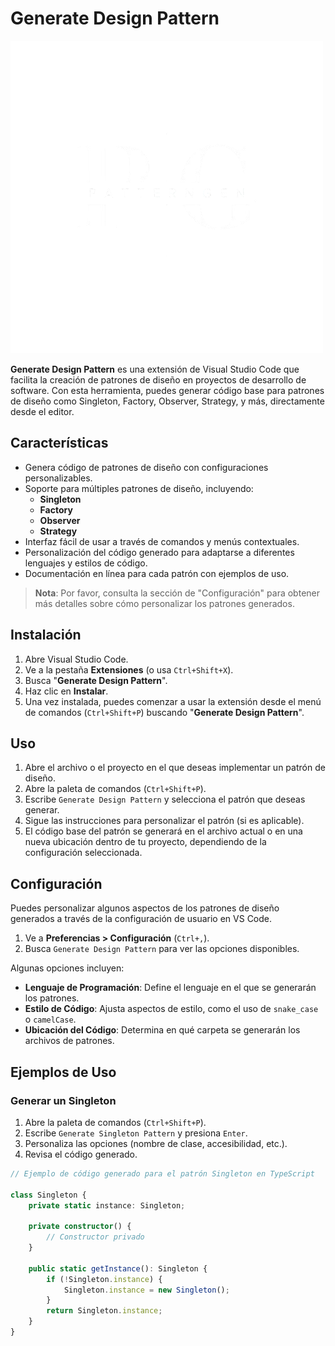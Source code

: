 # Generate Design Pattern

![Generate Design Pattern Logo](./src/images/logo.png)

**Generate Design Pattern** es una extensión de Visual Studio Code que facilita la creación de patrones de diseño en proyectos de desarrollo de software. Con esta herramienta, puedes generar código base para patrones de diseño como Singleton, Factory, Observer, Strategy, y más, directamente desde el editor.

## Características

- Genera código de patrones de diseño con configuraciones personalizables.
- Soporte para múltiples patrones de diseño, incluyendo:
  - **Singleton**
  - **Factory**
  - **Observer**
  - **Strategy**
- Interfaz fácil de usar a través de comandos y menús contextuales.
- Personalización del código generado para adaptarse a diferentes lenguajes y estilos de código.
- Documentación en línea para cada patrón con ejemplos de uso.

> **Nota**: Por favor, consulta la sección de "Configuración" para obtener más detalles sobre cómo personalizar los patrones generados.

## Instalación

1. Abre Visual Studio Code.
2. Ve a la pestaña **Extensiones** (o usa `Ctrl+Shift+X`).
3. Busca "**Generate Design Pattern**".
4. Haz clic en **Instalar**.
5. Una vez instalada, puedes comenzar a usar la extensión desde el menú de comandos (`Ctrl+Shift+P`) buscando "**Generate Design Pattern**".

## Uso

1. Abre el archivo o el proyecto en el que deseas implementar un patrón de diseño.
2. Abre la paleta de comandos (`Ctrl+Shift+P`).
3. Escribe `Generate Design Pattern` y selecciona el patrón que deseas generar.
4. Sigue las instrucciones para personalizar el patrón (si es aplicable).
5. El código base del patrón se generará en el archivo actual o en una nueva ubicación dentro de tu proyecto, dependiendo de la configuración seleccionada.

## Configuración

Puedes personalizar algunos aspectos de los patrones de diseño generados a través de la configuración de usuario en VS Code.

1. Ve a **Preferencias > Configuración** (`Ctrl+,`).
2. Busca `Generate Design Pattern` para ver las opciones disponibles.
   
Algunas opciones incluyen:
- **Lenguaje de Programación**: Define el lenguaje en el que se generarán los patrones.
- **Estilo de Código**: Ajusta aspectos de estilo, como el uso de `snake_case` o `camelCase`.
- **Ubicación del Código**: Determina en qué carpeta se generarán los archivos de patrones.

## Ejemplos de Uso

### Generar un Singleton

1. Abre la paleta de comandos (`Ctrl+Shift+P`).
2. Escribe `Generate Singleton Pattern` y presiona `Enter`.
3. Personaliza las opciones (nombre de clase, accesibilidad, etc.).
4. Revisa el código generado.

```typescript
// Ejemplo de código generado para el patrón Singleton en TypeScript

class Singleton {
    private static instance: Singleton;

    private constructor() {
        // Constructor privado
    }

    public static getInstance(): Singleton {
        if (!Singleton.instance) {
            Singleton.instance = new Singleton();
        }
        return Singleton.instance;
    }
}
